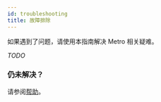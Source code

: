 ```yaml
---
id: troubleshooting
title: 故障排除
---
```


如果遇到了问题，请使用本指南解决 Metro 相关疑难。

*TODO*

### 仍未解决？

请参阅[帮助](/metro/help.html)。
